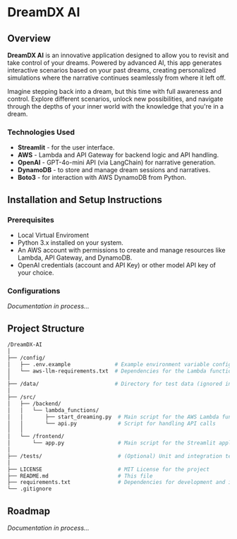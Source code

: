# DreamDX AI

## Overview

**DreamDX AI** is an innovative application designed to allow you to revisit and take control of your dreams. Powered by advanced AI, this app generates interactive scenarios based on your past dreams, creating personalized simulations where the narrative continues seamlessly from where it left off.

Imagine stepping back into a dream, but this time with full awareness and control. Explore different scenarios, unlock new possibilities, and navigate through the depths of your inner world with the knowledge that you're in a dream.

### Technologies Used

- **Streamlit** - for the user interface.
- **AWS** - Lambda and API Gateway for backend logic and API handling.
- **OpenAI** - GPT-4o-mini API (via LangChain) for narrative generation.
- **DynamoDB** - to store and manage dream sessions and narratives.
- **Boto3** - for interaction with AWS DynamoDB from Python.

## Installation and Setup Instructions

### Prerequisites

- Local Virtual Enviroment
- Python 3.x installed on your system.
- An AWS account with permissions to create and manage resources like Lambda, API Gateway, and DynamoDB.
- OpenAI credentials (account and API Key) or other model API key of your choice.

### Configurations

*Documentation in process...*

## Project Structure

```bash
/DreamDX-AI
│
├── /config/
│   ├── .env.example              # Example environment variable configuration
│   └── aws-llm-requirements.txt  # Dependencies for the Lambda function llm layer
│
├── /data/                        # Directory for test data (ignored in git)
│
├── /src/
│   ├── /backend/
│   │   └── lambda_functions/
│   │       ├── start_dreaming.py  # Main script for the AWS Lambda function
│   │       └── api.py             # Script for handling API calls
│   │
│   └── /frontend/
│       └── app.py                 # Main script for the Streamlit application
│
├── /tests/                        # (Optional) Unit and integration tests
│
├── LICENSE                        # MIT License for the project
├── README.md                      # This file
├── requirements.txt               # Dependencies for development and interface
└── .gitignore                     
```

## Roadmap

*Documentation in process...*
